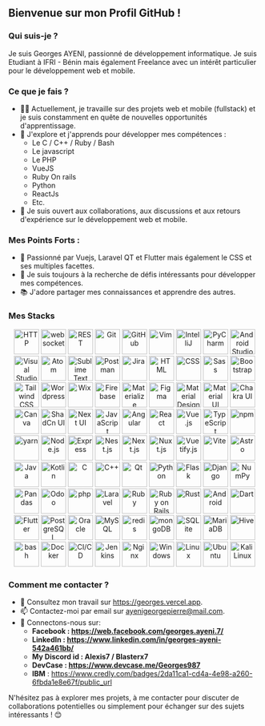 <!--
**Georges987/Georges987** is a ✨ _special_ ✨ repository because its `README.md` (this file) appears on your GitHub profile.

Here are some ideas to get you started:

- 🔭 I’m currently working on ...
- 🌱 I’m currently learning ...
- 👯 I’m looking to collaborate on ...
- 🤔 I’m looking for help with ...
- 💬 Ask me about ...
- 📫 How to reach me: ...
- 😄 Pronouns: ...
- ⚡ Fun fact: ...
-->
## Bienvenue sur mon Profil GitHub !

<!--
![Georges's GitHub stats](https://github-readme-stats.vercel.app/api?username=Georges987&show_icons=true&theme=radical)
-->
### Qui suis-je ?

Je suis Georges AYENI, passionné de développement informatique. Je suis Etudiant à IFRI - Bénin mais également Freelance avec un intérêt particulier pour le développement web et mobile. 

### Ce que je fais ?

- 👨‍💻 Actuellement, je travaille sur des projets web et mobile (fullstack) et je suis constamment en quête de nouvelles opportunités d'apprentissage.
- 🌱 J'explore et j'apprends pour développer mes compétences :
    - Le C / C++ / Ruby / Bash
    - Le javascript
    - Le PHP
    - VueJS
    - Ruby On rails
    - Python
    - ReactJs
    - Etc.
- 💬 Je suis ouvert aux collaborations, aux discussions et aux retours d'expérience sur le développement web et mobile.

### Mes Points Forts :

- 🔭 Passionné par Vuejs, Laravel QT et Flutter mais également le CSS et ses multiples facettes.
- 🚀 Je suis toujours à la recherche de défis intéressants pour développer mes compétences.
- 📚 J'adore partager mes connaissances et apprendre des autres.

### Mes Stacks

<div align="center">
    <img width="50" src="https://raw.githubusercontent.com/marwin1991/profile-technology-icons/refs/heads/main/icons/http.png" alt="HTTP" title="HTTP"/>

<img width="50" src="https://raw.githubusercontent.com/marwin1991/profile-technology-icons/refs/heads/main/icons/websocket.png" alt="websocket" title="websocket"/>

<img width="50" src="https://raw.githubusercontent.com/marwin1991/profile-technology-icons/refs/heads/main/icons/rest.png" alt="REST" title="REST"/>

<img width="50" src="https://raw.githubusercontent.com/marwin1991/profile-technology-icons/refs/heads/main/icons/git.png" alt="Git" title="Git"/>

<img width="50" src="https://raw.githubusercontent.com/marwin1991/profile-technology-icons/refs/heads/main/icons/github.png" alt="GitHub" title="GitHub"/>

<img width="50" src="https://raw.githubusercontent.com/marwin1991/profile-technology-icons/refs/heads/main/icons/vim.png" alt="Vim" title="Vim"/>

<img width="50" src="https://raw.githubusercontent.com/marwin1991/profile-technology-icons/refs/heads/main/icons/intellij.png" alt="IntelliJ" title="IntelliJ"/>

<img width="50" src="https://raw.githubusercontent.com/marwin1991/profile-technology-icons/refs/heads/main/icons/pycharm.png" alt="PyCharm" title="PyCharm"/>

<img width="50" src="https://raw.githubusercontent.com/marwin1991/profile-technology-icons/refs/heads/main/icons/android_studio.png" alt="Android Studio" title="Android Studio"/>

<img width="50" src="https://raw.githubusercontent.com/marwin1991/profile-technology-icons/refs/heads/main/icons/visual_studio_code.png" alt="Visual Studio Code" title="Visual Studio Code"/>

<img width="50" src="https://raw.githubusercontent.com/marwin1991/profile-technology-icons/refs/heads/main/icons/atom.png" alt="Atom" title="Atom"/>

<img width="50" src="https://raw.githubusercontent.com/marwin1991/profile-technology-icons/refs/heads/main/icons/sublime_text.png" alt="Sublime Text" title="Sublime Text"/>

<img width="50" src="https://raw.githubusercontent.com/marwin1991/profile-technology-icons/refs/heads/main/icons/postman.png" alt="Postman" title="Postman"/>

<img width="50" src="https://raw.githubusercontent.com/marwin1991/profile-technology-icons/refs/heads/main/icons/jira.png" alt="Jira" title="Jira"/>

<img width="50" src="https://raw.githubusercontent.com/marwin1991/profile-technology-icons/refs/heads/main/icons/html.png" alt="HTML" title="HTML"/>

<img width="50" src="https://raw.githubusercontent.com/marwin1991/profile-technology-icons/refs/heads/main/icons/css.png" alt="CSS" title="CSS"/>

<img width="50" src="https://raw.githubusercontent.com/marwin1991/profile-technology-icons/refs/heads/main/icons/sass.png" alt="Sass" title="Sass"/>

<img width="50" src="https://raw.githubusercontent.com/marwin1991/profile-technology-icons/refs/heads/main/icons/bootstrap.png" alt="Bootstrap" title="Bootstrap"/>

<img width="50" src="https://raw.githubusercontent.com/marwin1991/profile-technology-icons/refs/heads/main/icons/tailwind_css.png" alt="Tailwind CSS" title="Tailwind CSS"/>

<img width="50" src="https://raw.githubusercontent.com/marwin1991/profile-technology-icons/refs/heads/main/icons/wordpress.png" alt="Wordpress" title="Wordpress"/>

<img width="50" src="https://raw.githubusercontent.com/marwin1991/profile-technology-icons/refs/heads/main/icons/wix.png" alt="Wix" title="Wix"/>

<img width="50" src="https://raw.githubusercontent.com/marwin1991/profile-technology-icons/refs/heads/main/icons/firebase.png" alt="Firebase" title="Firebase"/>

<img width="50" src="https://raw.githubusercontent.com/marwin1991/profile-technology-icons/refs/heads/main/icons/materialize.png" alt="Materialize" title="Materialize"/>

<img width="50" src="https://raw.githubusercontent.com/marwin1991/profile-technology-icons/refs/heads/main/icons/figma.png" alt="Figma" title="Figma"/>

<img width="50" src="https://raw.githubusercontent.com/marwin1991/profile-technology-icons/refs/heads/main/icons/material_design.png" alt="Material Design" title="Material Design"/>

<img width="50" src="https://raw.githubusercontent.com/marwin1991/profile-technology-icons/refs/heads/main/icons/material_ui.png" alt="Material UI" title="Material UI"/>

<img width="50" src="https://raw.githubusercontent.com/marwin1991/profile-technology-icons/refs/heads/main/icons/chakra_ui.png" alt="Chakra UI" title="Chakra UI"/>

<img width="50" src="https://raw.githubusercontent.com/marwin1991/profile-technology-icons/refs/heads/main/icons/canva.png" alt="Canva" title="Canva"/>

<img width="50" src="https://raw.githubusercontent.com/marwin1991/profile-technology-icons/refs/heads/main/icons/shadcn_ui.png" alt="ShadCn UI" title="ShadCn UI"/>

<img width="50" src="https://raw.githubusercontent.com/marwin1991/profile-technology-icons/refs/heads/main/icons/next_ui.png" alt="Next UI" title="Next UI"/>

<img width="50" src="https://raw.githubusercontent.com/marwin1991/profile-technology-icons/refs/heads/main/icons/javascript.png" alt="JavaScript" title="JavaScript"/>

<img width="50" src="https://raw.githubusercontent.com/marwin1991/profile-technology-icons/refs/heads/main/icons/angular.png" alt="Angular" title="Angular"/>

<img width="50" src="https://raw.githubusercontent.com/marwin1991/profile-technology-icons/refs/heads/main/icons/react.png" alt="React" title="React"/>

<img width="50" src="https://raw.githubusercontent.com/marwin1991/profile-technology-icons/refs/heads/main/icons/vue_js.png" alt="Vue.js" title="Vue.js"/>

<img width="50" src="https://raw.githubusercontent.com/marwin1991/profile-technology-icons/refs/heads/main/icons/typescript.png" alt="TypeScript" title="TypeScript"/>

<img width="50" src="https://raw.githubusercontent.com/marwin1991/profile-technology-icons/refs/heads/main/icons/npm.png" alt="npm" title="npm"/>

<img width="50" src="https://raw.githubusercontent.com/marwin1991/profile-technology-icons/refs/heads/main/icons/yarn.png" alt="yarn" title="yarn"/>

<img width="50" src="https://raw.githubusercontent.com/marwin1991/profile-technology-icons/refs/heads/main/icons/node_js.png" alt="Node.js" title="Node.js"/>

<img width="50" src="https://raw.githubusercontent.com/marwin1991/profile-technology-icons/refs/heads/main/icons/express.png" alt="Express" title="Express"/>

<img width="50" src="https://raw.githubusercontent.com/marwin1991/profile-technology-icons/refs/heads/main/icons/nest_js.png" alt="Nest.js" title="Nest.js"/>

<img width="50" src="https://raw.githubusercontent.com/marwin1991/profile-technology-icons/refs/heads/main/icons/next_js.png" alt="Next.js" title="Next.js"/>

<img width="50" src="https://raw.githubusercontent.com/marwin1991/profile-technology-icons/refs/heads/main/icons/nuxt_js.png" alt="Nuxt.js" title="Nuxt.js"/>

<img width="50" src="https://raw.githubusercontent.com/marwin1991/profile-technology-icons/refs/heads/main/icons/vuetify_js.png" alt="Vuetify.js" title="Vuetify.js"/>

<img width="50" src="https://raw.githubusercontent.com/marwin1991/profile-technology-icons/refs/heads/main/icons/vite.png" alt="Vite" title="Vite"/>

<img width="50" src="https://raw.githubusercontent.com/marwin1991/profile-technology-icons/refs/heads/main/icons/astro.png" alt="Astro" title="Astro"/>

<img width="50" src="https://raw.githubusercontent.com/marwin1991/profile-technology-icons/refs/heads/main/icons/java.png" alt="Java" title="Java"/>

<img width="50" src="https://raw.githubusercontent.com/marwin1991/profile-technology-icons/refs/heads/main/icons/kotlin.png" alt="Kotlin" title="Kotlin"/>

<img width="50" src="https://raw.githubusercontent.com/marwin1991/profile-technology-icons/refs/heads/main/icons/c.png" alt="C" title="C"/>

<img width="50" src="https://raw.githubusercontent.com/marwin1991/profile-technology-icons/refs/heads/main/icons/c++.png" alt="C++" title="C++"/>

<img width="50" src="https://raw.githubusercontent.com/marwin1991/profile-technology-icons/refs/heads/main/icons/qt.png" alt="Qt" title="Qt"/>

<img width="50" src="https://raw.githubusercontent.com/marwin1991/profile-technology-icons/refs/heads/main/icons/python.png" alt="Python" title="Python"/>

<img width="50" src="https://raw.githubusercontent.com/marwin1991/profile-technology-icons/refs/heads/main/icons/flask.png" alt="Flask" title="Flask"/>

<img width="50" src="https://raw.githubusercontent.com/marwin1991/profile-technology-icons/refs/heads/main/icons/django.png" alt="Django" title="Django"/>

<img width="50" src="https://raw.githubusercontent.com/marwin1991/profile-technology-icons/refs/heads/main/icons/numpy.png" alt="NumPy" title="NumPy"/>

<img width="50" src="https://raw.githubusercontent.com/marwin1991/profile-technology-icons/refs/heads/main/icons/pandas.png" alt="Pandas" title="Pandas"/>

<img width="50" src="https://raw.githubusercontent.com/marwin1991/profile-technology-icons/refs/heads/main/icons/odoo.png" alt="Odoo" title="Odoo"/>

<img width="50" src="https://raw.githubusercontent.com/marwin1991/profile-technology-icons/refs/heads/main/icons/php.png" alt="php" title="php"/>

<img width="50" src="https://raw.githubusercontent.com/marwin1991/profile-technology-icons/refs/heads/main/icons/laravel.png" alt="Laravel" title="Laravel"/>

<img width="50" src="https://raw.githubusercontent.com/marwin1991/profile-technology-icons/refs/heads/main/icons/ruby.png" alt="Ruby" title="Ruby"/>

<img width="50" src="https://raw.githubusercontent.com/marwin1991/profile-technology-icons/refs/heads/main/icons/ruby_on_rails.png" alt="Ruby on Rails" title="Ruby on Rails"/>

<img width="50" src="https://raw.githubusercontent.com/marwin1991/profile-technology-icons/refs/heads/main/icons/rust.png" alt="Rust" title="Rust"/>

<img width="50" src="https://raw.githubusercontent.com/marwin1991/profile-technology-icons/refs/heads/main/icons/android.png" alt="Android" title="Android"/>

<img width="50" src="https://raw.githubusercontent.com/marwin1991/profile-technology-icons/refs/heads/main/icons/dart.png" alt="Dart" title="Dart"/>

<img width="50" src="https://raw.githubusercontent.com/marwin1991/profile-technology-icons/refs/heads/main/icons/flutter.png" alt="Flutter" title="Flutter"/>

<img width="50" src="https://raw.githubusercontent.com/marwin1991/profile-technology-icons/refs/heads/main/icons/postgresql.png" alt="PostgreSQL" title="PostgreSQL"/>

<img width="50" src="https://raw.githubusercontent.com/marwin1991/profile-technology-icons/refs/heads/main/icons/oracle.png" alt="Oracle" title="Oracle"/>

<img width="50" src="https://raw.githubusercontent.com/marwin1991/profile-technology-icons/refs/heads/main/icons/mysql.png" alt="MySQL" title="MySQL"/>

<img width="50" src="https://raw.githubusercontent.com/marwin1991/profile-technology-icons/refs/heads/main/icons/redis.png" alt="redis" title="redis"/>

<img width="50" src="https://raw.githubusercontent.com/marwin1991/profile-technology-icons/refs/heads/main/icons/mongodb.png" alt="mongoDB" title="mongoDB"/>

<img width="50" src="https://raw.githubusercontent.com/marwin1991/profile-technology-icons/refs/heads/main/icons/sqlite.png" alt="SQLite" title="SQLite"/>

<img width="50" src="https://raw.githubusercontent.com/marwin1991/profile-technology-icons/refs/heads/main/icons/mariadb.png" alt="MariaDB" title="MariaDB"/>

<img width="50" src="https://raw.githubusercontent.com/marwin1991/profile-technology-icons/refs/heads/main/icons/hive.png" alt="Hive" title="Hive"/>

<img width="50" src="https://raw.githubusercontent.com/marwin1991/profile-technology-icons/refs/heads/main/icons/bash.png" alt="bash" title="bash"/>

<img width="50" src="https://raw.githubusercontent.com/marwin1991/profile-technology-icons/refs/heads/main/icons/docker.png" alt="Docker" title="Docker"/>

<img width="50" src="https://raw.githubusercontent.com/marwin1991/profile-technology-icons/refs/heads/main/icons/ci_cd.png" alt="CI/CD" title="CI/CD"/>

<img width="50" src="https://raw.githubusercontent.com/marwin1991/profile-technology-icons/refs/heads/main/icons/jenkins.png" alt="Jenkins" title="Jenkins"/>

<img width="50" src="https://raw.githubusercontent.com/marwin1991/profile-technology-icons/refs/heads/main/icons/nginx.png" alt="Nginx" title="Nginx"/>

<img width="50" src="https://raw.githubusercontent.com/marwin1991/profile-technology-icons/refs/heads/main/icons/windows.png" alt="Windows" title="Windows"/>

<img width="50" src="https://raw.githubusercontent.com/marwin1991/profile-technology-icons/refs/heads/main/icons/linux.png" alt="Linux" title="Linux"/>

<img width="50" src="https://raw.githubusercontent.com/marwin1991/profile-technology-icons/refs/heads/main/icons/ubuntu.png" alt="Ubuntu" title="Ubuntu"/>

<img width="50" src="https://raw.githubusercontent.com/marwin1991/profile-technology-icons/refs/heads/main/icons/kali_linux.png" alt="Kali Linux" title="Kali Linux"/>
</div>

### Comment me contacter ?

- 💼 Consultez mon travail sur https://georges.vercel.app.
- 📫 Contactez-moi par email sur ayenigeorgepierre@mail.com.
- 🔗 Connectons-nous sur:
   - **Facebook : https://web.facebook.com/georges.ayeni.7/**
   - **LinkedIn : https://www.linkedin.com/in/georges-ayeni-542a461bb/**
   - **My Discord id : Alexis7 / Blasterx7**
   - **DevCase : https://www.devcase.me/Georges987**
   - **IBM** : https://www.credly.com/badges/2da11ca1-cd4a-4e98-a260-6fbda1e8e67f/public_url
<!--
### Statistiques GitHub :

[![Mes Stats GitHub](https://github-readme-stats.vercel.app/api?username=votreusername&show_icons=true&theme=radical)](https://github.com/votreusername)

### Projets Notables :

- [Projet 1]
- [Projet 2]
- [Projet 3]

-->
N'hésitez pas à explorer mes projets, à me contacter pour discuter de collaborations potentielles ou simplement pour échanger sur des sujets intéressants ! 😊
